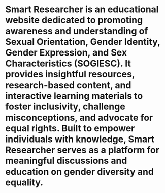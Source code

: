 # Smart Researcher is an educational website dedicated to promoting awareness and understanding of Sexual Orientation, Gender Identity, Gender Expression, and Sex Characteristics (SOGIESC). It provides insightful resources, research-based content, and interactive learning materials to foster inclusivity, challenge misconceptions, and advocate for equal rights. Built to empower individuals with knowledge, Smart Researcher serves as a platform for meaningful discussions and education on gender diversity and equality.
